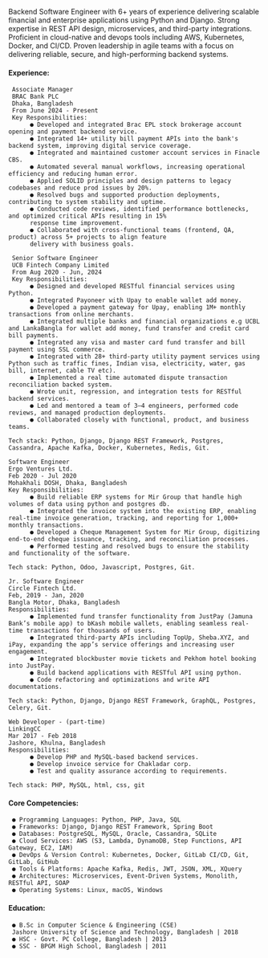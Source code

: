 Backend Software Engineer with 6+ years of experience delivering scalable financial and enterprise applications using Python and Django. Strong expertise in REST API design, microservices, and third-party integrations. Proficient in cloud-native and devops tools including AWS, Kubernetes, Docker, and CI/CD. Proven leadership in agile teams with a focus on delivering reliable, secure, and high-performing backend systems.

#### Experience:
     Associate Manager
     BRAC Bank PLC
     Dhaka, Bangladesh
     From June 2024 - Present
     Key Responsibilities:
          ●​ Developed and integrated Brac EPL stock brokerage account opening and payment backend service.
          ●​ Integrated 14+ utility bill payment APIs into the bank's backend system, improving digital service coverage.
          ●​ Integrated and maintained customer account services in Finacle CBS.
          ●​ Automated several manual workflows, increasing operational efficiency and reducing human error.
          ●​ Applied SOLID principles and design patterns to legacy codebases and reduce prod issues by 20%.
          ●​ Resolved bugs and supported production deployments, contributing to system stability and uptime.
          ●​ Conducted code reviews, identified performance bottlenecks, and optimized critical APIs resulting in 15%
          response time improvement.
          ●​ Collaborated with cross-functional teams (frontend, QA, product) across 5+ projects to align feature
          delivery with business goals.
     
     Senior Software Engineer
     UCB Fintech Company Limited 
     From Aug 2020 - Jun, 2024
     Key Responsibilities:
          ●​ Designed and developed RESTful financial services using Python.
          ●​ Integrated Payoneer with Upay to enable wallet add money.
          ●​ Developed a payment gateway for Upay, enabling 1M+ monthly transactions from online merchants.
          ●​ Integrated multiple banks and financial organizations e.g UCBL and LankaBangla for wallet add money, fund transfer and credit card bill payments.
          ●​ Integrated any visa and master card fund transfer and bill payment using SSL commerce.
          ●​ Integrated with 28+ third-party utility payment services using Python such as traffic fines, Indian visa, electricity, water, gas bill, internet, cable TV etc).
          ●​ Implemented a real time automated dispute transaction reconciliation backed system.
          ●​ Wrote unit, regression, and integration tests for RESTful backend services.
          ●​ Led and mentored a team of 3–4 engineers, performed code reviews, and managed production deployments.
          ●​ Collaborated closely with functional, product, and business teams.

    Tech stack: Python, Django, Django REST Framework, Postgres, Cassandra, Apache Kafka, Docker, Kubernetes, Redis, Git.

    Software Engineer
    Ergo Ventures Ltd.
    Feb 2020 - Jul 2020
    Mohakhali DOSH, Dhaka, Bangladesh
    Key Responsibilities:
          ●​ Build reliable ERP systems for Mir Group that handle high volumes of data using python and postgres db.
          ●​ Integrated the invoice system into the existing ERP, enabling real-time invoice generation, tracking, and reporting for 1,000+ monthly transactions.
          ●​ Developed a Cheque Management System for Mir Group, digitizing end-to-end cheque issuance, tracking, and reconciliation processes.
          ●​ Performed testing and resolved bugs to ensure the stability and functionality of the software.
        
    Tech stack: Python, Odoo, Javascript, Postgres, Git.
        
    Jr. Software Engineer
    Circle Fintech Ltd.
    Feb, 2019 - Jan, 2020
    Bangla Motor, Dhaka, Bangladesh
    Responsibilities:
          ●​ Implemented fund transfer functionality from JustPay (Jamuna Bank’s mobile app) to bKash mobile wallets, enabling seamless real-time transactions for thousands of users.
          ●​ Integrated third-party APIs including TopUp, Sheba.XYZ, and iPay, expanding the app’s service offerings and increasing user engagement.
          ●​ Integrated blockbuster movie tickets and Pekhom hotel booking into JustPay.
          ●​ Build backend applications with RESTful API using python.
          ●​ Code refactoring and optimizations and write API documentations.
        
    Tech stack: Python, Django, Django REST Framework, GraphQL, Postgres, Celery, Git.
        
    Web Developer - (part-time)
    LinkingCC
    Mar 2017 - Feb 2018
    Jashore, Khulna, Bangladesh
    Responsibilities:
          ●​ Develop PHP and MySQL-based backend services.
          ●​ Develop invoice service for Chakladar corp.
          ●​ Test and quality assurance according to requirements.
        
    Tech stack: PHP, MySQL, html, css, git

#### Core Competencies:
     ●​ Programming Languages: Python, PHP, Java, SQL
     ●​ Frameworks: Django, Django REST Framework, Spring Boot
     ●​ Databases: PostgreSQL, MySQL, Oracle, Cassandra, SQLite
     ●​ Cloud Services: AWS (S3, Lambda, DynamoDB, Step Functions, API Gateway, EC2, IAM)
     ●​ DevOps & Version Control: Kubernetes, Docker, GitLab CI/CD, Git, GitLab, GitHub
     ●​ Tools & Platforms: Apache Kafka, Redis, JWT, JSON, XML, XQuery
     ●​ Architectures: Microservices, Event-Driven Systems, Monolith, RESTful API, SOAP
     ●​ Operating Systems: Linux, macOS, Windows

#### Education:
     ●​ B.Sc in Computer Science & Engineering (CSE)
     Jashore University of Science and Technology, Bangladesh | 2018
     ●​ HSC - Govt. PC College, Bangladesh | 2013
     ●​ SSC - BPGM High School, Bangladesh | 2011
